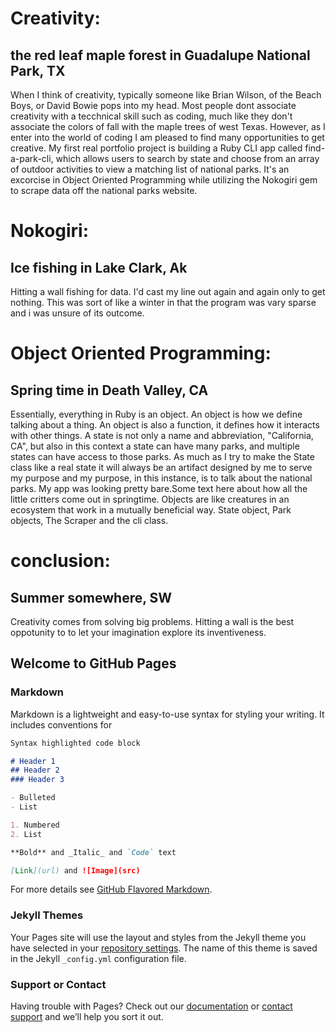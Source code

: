 # Creativity: 
## the red leaf maple forest in Guadalupe National Park, TX

When I think of creativity, typically someone like Brian Wilson, of the Beach Boys, or David Bowie pops into my head. Most people dont associate creativity with a tecchnical skill such as coding, much like they don't associate the colors of fall with the maple trees of west Texas. However, as I enter into the world of coding I am pleased to find many opportunities to get creative. My first real portfolio project is building a Ruby CLI app called find-a-park-cli, which allows users to search by state and choose from an array of outdoor activities to view a matching list of national parks. It's an excorcise in Object Oriented Programming while utilizing the Nokogiri gem to scrape data off the national parks website.

# Nokogiri: 
## Ice fishing in Lake Clark, Ak 
Hitting a wall fishing for data. I'd cast my line out again and again only to get nothing. This was sort of like a winter in that the program was vary sparse and i was unsure of its outcome.


# Object Oriented Programming:
## Spring time in Death Valley, CA
Essentially, everything in Ruby is an object. An object is how we define talking about a thing. An object is also a function, it defines how it interacts with other things. A state is not only a name and abbreviation, "California, CA", but also in this context a state can have many parks, and multiple states can have access to those parks. As much as I try to make the State class like a real state it will always be an artifact designed by me to serve my purpose and my purpose, in this instance, is to talk about the national parks.
My app was looking pretty bare.Some text here about how all the little critters come out in springtime. Objects are like creatures in an ecosystem that work in a mutually beneficial way. State object, Park objects, The Scraper and the cli class.


# conclusion: 
## Summer somewhere, SW
Creativity comes from solving big problems. Hitting a wall is the best oppotunity to to let your imagination explore its inventiveness.
## Welcome to GitHub Pages



### Markdown

Markdown is a lightweight and easy-to-use syntax for styling your writing. It includes conventions for

```markdown
Syntax highlighted code block

# Header 1
## Header 2
### Header 3

- Bulleted
- List

1. Numbered
2. List

**Bold** and _Italic_ and `Code` text

[Link](url) and ![Image](src)
```

For more details see [GitHub Flavored Markdown](https://guides.github.com/features/mastering-markdown/).

### Jekyll Themes

Your Pages site will use the layout and styles from the Jekyll theme you have selected in your [repository settings](https://github.com/AustinRhoads/Enter_the_Wild_Coding_and_Creativity/settings). The name of this theme is saved in the Jekyll `_config.yml` configuration file.

### Support or Contact

Having trouble with Pages? Check out our [documentation](https://help.github.com/categories/github-pages-basics/) or [contact support](https://github.com/contact) and we’ll help you sort it out.

